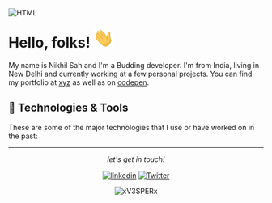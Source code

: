 <img align="left" alt="HTML" src="https://raw.githubusercontent.com/xV3SPERx/I-am-NikhilSah/main/NikhilSah_LinkedIn_Banner.png" /> 


# Hello, folks! <img src="https://raw.githubusercontent.com/promathieuthiry/promathieuthiry/master/wave.gif" width="40px">
My name is Nikhil Sah and I'm a Budding developer. I'm from India, living in New Delhi and currently working at a few personal projects. You can find my portfolio at <a href="" target="_blank">xyz</a>  as well as on <a href="" target="_blank">codepen</a>.  

## 🔧 Technologies & Tools
These are some of the major technologies that I use or have worked on in the past:

<!---
<img align="left" alt="HTML" width="40px" src="https://raw.githubusercontent.com/github/explore/80688e429a7d4ef2fca1e82350fe8e3517d3494d/topics/html/html.png" />
<img align="left" alt="CSS" width="40px" src="https://raw.githubusercontent.com/github/explore/80688e429a7d4ef2fca1e82350fe8e3517d3494d/topics/css/css.png" />
<img align="left" alt="Javascript" width="40px" src="https://raw.githubusercontent.com/github/explore/80688e429a7d4ef2fca1e82350fe8e3517d3494d/topics/javascript/javascript.png" />
<img align="left" alt="React" width="40px" src="https://raw.githubusercontent.com/github/explore/80688e429a7d4ef2fca1e82350fe8e3517d3494d/topics/react/react.png" />
<img align="left" alt="Material UI" width="40px" src="https://cdn.worldvectorlogo.com/logos/material-ui-1.svg" />
<img align="left" alt="PWA" width="40px" src="https://raw.githubusercontent.com/github/explore/80688e429a7d4ef2fca1e82350fe8e3517d3494d/topics/pwa/pwa.png" />
<img align="left" alt="Git" width="40px" src="https://raw.githubusercontent.com/github/explore/80688e429a7d4ef2fca1e82350fe8e3517d3494d/topics/git/git.png" />
<img align="left" alt="Postman" width="40px" src="https://icon-library.com/images/postman-icon/postman-icon-6.jpg" />
<img align="left" alt="Wordpress" width="40px" src="https://raw.githubusercontent.com/github/explore/80688e429a7d4ef2fca1e82350fe8e3517d3494d/topics/wordpress/wordpress.png" />
<img align="left" alt="Ubuntu" width="40px" src="https://raw.githubusercontent.com/github/explore/80688e429a7d4ef2fca1e82350fe8e3517d3494d/topics/ubuntu/ubuntu.png" />
<img align="left" alt="intellij" width="40px" src="https://resources.jetbrains.com/storage/products/webstorm/img/meta/webstorm_logo_300x300.png" />  <br/>
<br/> 
-->
     
***    

<em><p align="center">let's get in touch!</p></em>
<p align="center">
<a href="https://www.linkedin.com/in/sah-nikhil/" target="_blank"><img align="center" alt="linkedin" src="https://img.shields.io/badge/LinkedIn-0077B5?style=for-the-badge&logo=linkedin&logoColor=white" /></a>
<a href="https://twitter.com/NikhilSah_" target="_blank"><img align="center" alt="Twitter" src="https://img.shields.io/badge/Twitter-1DA1F2?style=for-the-badge&logo=twitter&logoColor=white" /></a>
</p>

<p align="center"> <img src="https://komarev.com/ghpvc/?username=xV3SPERx&label=Profile%20views&color=CF0808&style=plastic" alt="xV3SPERx" /> </p>
